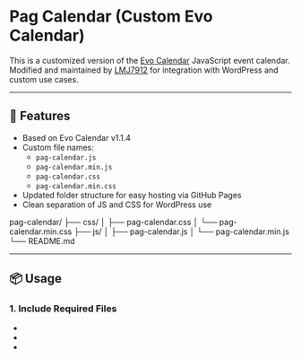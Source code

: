 # Pag Calendar (Custom Evo Calendar)

This is a customized version of the [Evo Calendar](https://github.com/edlynvillegas/evo-calendar) JavaScript event calendar.  
Modified and maintained by [LMJ7912](https://github.com/LMJ7912) for integration with WordPress and custom use cases.

---

## 🔧 Features

- Based on Evo Calendar v1.1.4
- Custom file names:
  - `pag-calendar.js`
  - `pag-calendar.min.js`
  - `pag-calendar.css`
  - `pag-calendar.min.css`
- Updated folder structure for easy hosting via GitHub Pages
- Clean separation of JS and CSS for WordPress use

pag-calendar/
├── css/
│ ├── pag-calendar.css
│ └── pag-calendar.min.css
├── js/
│ ├── pag-calendar.js
│ └── pag-calendar.min.js
└── README.md


---

## 📦 Usage

### 1. Include Required Files


- <link rel="stylesheet" href="https://lmj7912.github.io/pag-calendar2/css/pag-calendar.min.css" />

- <script src="https://code.jquery.com/jquery-3.6.0.min.js"></script>

- <script src="https://lmj7912.github.io/pag-calendar2/js/pag-calendar.min.js"></script>
